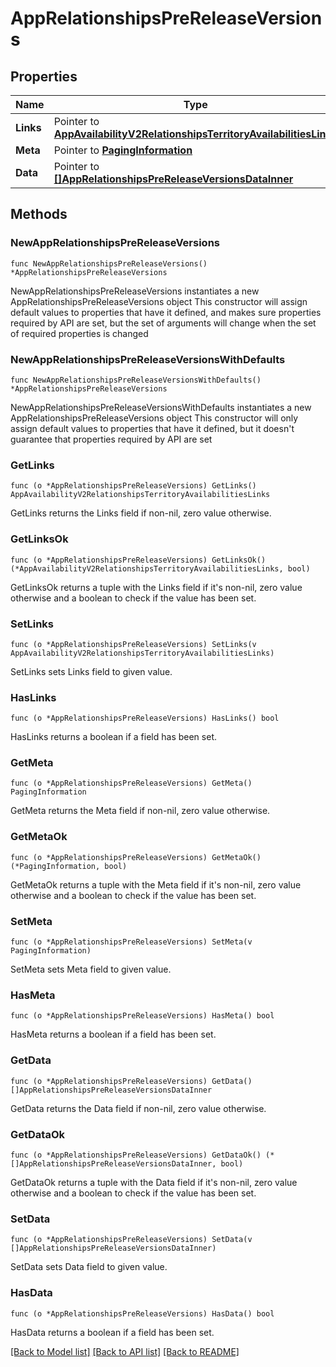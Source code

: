 # AppRelationshipsPreReleaseVersions

## Properties

Name | Type | Description | Notes
------------ | ------------- | ------------- | -------------
**Links** | Pointer to [**AppAvailabilityV2RelationshipsTerritoryAvailabilitiesLinks**](AppAvailabilityV2RelationshipsTerritoryAvailabilitiesLinks.md) |  | [optional] 
**Meta** | Pointer to [**PagingInformation**](PagingInformation.md) |  | [optional] 
**Data** | Pointer to [**[]AppRelationshipsPreReleaseVersionsDataInner**](AppRelationshipsPreReleaseVersionsDataInner.md) |  | [optional] 

## Methods

### NewAppRelationshipsPreReleaseVersions

`func NewAppRelationshipsPreReleaseVersions() *AppRelationshipsPreReleaseVersions`

NewAppRelationshipsPreReleaseVersions instantiates a new AppRelationshipsPreReleaseVersions object
This constructor will assign default values to properties that have it defined,
and makes sure properties required by API are set, but the set of arguments
will change when the set of required properties is changed

### NewAppRelationshipsPreReleaseVersionsWithDefaults

`func NewAppRelationshipsPreReleaseVersionsWithDefaults() *AppRelationshipsPreReleaseVersions`

NewAppRelationshipsPreReleaseVersionsWithDefaults instantiates a new AppRelationshipsPreReleaseVersions object
This constructor will only assign default values to properties that have it defined,
but it doesn't guarantee that properties required by API are set

### GetLinks

`func (o *AppRelationshipsPreReleaseVersions) GetLinks() AppAvailabilityV2RelationshipsTerritoryAvailabilitiesLinks`

GetLinks returns the Links field if non-nil, zero value otherwise.

### GetLinksOk

`func (o *AppRelationshipsPreReleaseVersions) GetLinksOk() (*AppAvailabilityV2RelationshipsTerritoryAvailabilitiesLinks, bool)`

GetLinksOk returns a tuple with the Links field if it's non-nil, zero value otherwise
and a boolean to check if the value has been set.

### SetLinks

`func (o *AppRelationshipsPreReleaseVersions) SetLinks(v AppAvailabilityV2RelationshipsTerritoryAvailabilitiesLinks)`

SetLinks sets Links field to given value.

### HasLinks

`func (o *AppRelationshipsPreReleaseVersions) HasLinks() bool`

HasLinks returns a boolean if a field has been set.

### GetMeta

`func (o *AppRelationshipsPreReleaseVersions) GetMeta() PagingInformation`

GetMeta returns the Meta field if non-nil, zero value otherwise.

### GetMetaOk

`func (o *AppRelationshipsPreReleaseVersions) GetMetaOk() (*PagingInformation, bool)`

GetMetaOk returns a tuple with the Meta field if it's non-nil, zero value otherwise
and a boolean to check if the value has been set.

### SetMeta

`func (o *AppRelationshipsPreReleaseVersions) SetMeta(v PagingInformation)`

SetMeta sets Meta field to given value.

### HasMeta

`func (o *AppRelationshipsPreReleaseVersions) HasMeta() bool`

HasMeta returns a boolean if a field has been set.

### GetData

`func (o *AppRelationshipsPreReleaseVersions) GetData() []AppRelationshipsPreReleaseVersionsDataInner`

GetData returns the Data field if non-nil, zero value otherwise.

### GetDataOk

`func (o *AppRelationshipsPreReleaseVersions) GetDataOk() (*[]AppRelationshipsPreReleaseVersionsDataInner, bool)`

GetDataOk returns a tuple with the Data field if it's non-nil, zero value otherwise
and a boolean to check if the value has been set.

### SetData

`func (o *AppRelationshipsPreReleaseVersions) SetData(v []AppRelationshipsPreReleaseVersionsDataInner)`

SetData sets Data field to given value.

### HasData

`func (o *AppRelationshipsPreReleaseVersions) HasData() bool`

HasData returns a boolean if a field has been set.


[[Back to Model list]](../README.md#documentation-for-models) [[Back to API list]](../README.md#documentation-for-api-endpoints) [[Back to README]](../README.md)


